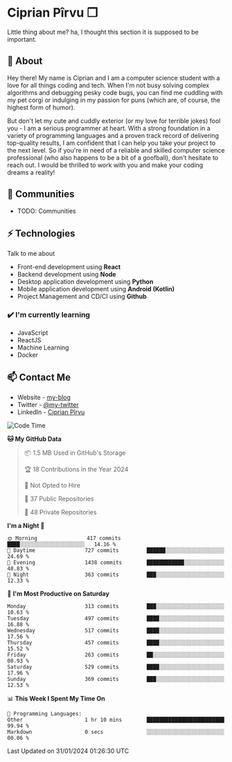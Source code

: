 # Ciprian Pîrvu ❐

Little thing about me? ha, I thought this section it is supposed to be important.

## 🧐 About

Hey there! My name is Ciprian and I am a computer science student with a love for all things coding and tech. When I'm not busy solving complex algorithms and debugging pesky code bugs, you can find me cuddling with my pet corgi or indulging in my passion for puns (which are, of course, the highest form of humor).

But don't let my cute and cuddly exterior (or my love for terrible jokes) fool you - I am a serious programmer at heart. With a strong foundation in a variety of programming languages and a proven track record of delivering top-quality results, I am confident that I can help you take your project to the next level. So if you're in need of a reliable and skilled computer science professional (who also happens to be a bit of a goofball), don't hesitate to reach out. I would be thrilled to work with you and make your coding dreams a reality!

## 👯 Communities

-   TODO: Communities

## ⚡ Technologies

Talk to me about

-   Front-end development using **React**
-   Backend development using **Node**
-   Desktop application development using **Python**
-   Mobile application development using **Android (Kotlin)**
-   Project Management and CD/CI using **Github**

### ✔️ I'm currently learning

-   JavaScript
-   ReactJS
-   Machine Learning
-   Docker

## 📫 Contact Me

-   Website - [my-blog]()
-   Twitter - [@my-twitter]()
-   LinkedIn - [Ciprian Pîrvu](https://www.linkedin.com/in/p%C3%AErvu-ciprian-cristian-4415991b1/)

<!--START_SECTION:waka-->
![Code Time](http://img.shields.io/badge/Code%20Time-1%2C963%20hrs%2041%20mins-blue)

**🐱 My GitHub Data** 

> 📦 1.5 MB Used in GitHub's Storage 
 > 
> 🏆 18 Contributions in the Year 2024
 > 
> 🚫 Not Opted to Hire
 > 
> 📜 37 Public Repositories 
 > 
> 🔑 48 Private Repositories 
 > 
**I'm a Night 🦉** 

```text
🌞 Morning                417 commits         ████░░░░░░░░░░░░░░░░░░░░░   14.16 % 
🌆 Daytime                727 commits         ██████░░░░░░░░░░░░░░░░░░░   24.69 % 
🌃 Evening                1438 commits        ████████████░░░░░░░░░░░░░   48.83 % 
🌙 Night                  363 commits         ███░░░░░░░░░░░░░░░░░░░░░░   12.33 % 
```
📅 **I'm Most Productive on Saturday** 

```text
Monday                   313 commits         ███░░░░░░░░░░░░░░░░░░░░░░   10.63 % 
Tuesday                  497 commits         ████░░░░░░░░░░░░░░░░░░░░░   16.88 % 
Wednesday                517 commits         ████░░░░░░░░░░░░░░░░░░░░░   17.56 % 
Thursday                 457 commits         ████░░░░░░░░░░░░░░░░░░░░░   15.52 % 
Friday                   263 commits         ██░░░░░░░░░░░░░░░░░░░░░░░   08.93 % 
Saturday                 529 commits         ████░░░░░░░░░░░░░░░░░░░░░   17.96 % 
Sunday                   369 commits         ███░░░░░░░░░░░░░░░░░░░░░░   12.53 % 
```


📊 **This Week I Spent My Time On** 

```text
💬 Programming Languages: 
Other                    1 hr 10 mins        █████████████████████████   99.94 % 
Markdown                 0 secs              ░░░░░░░░░░░░░░░░░░░░░░░░░   00.06 % 
```


 Last Updated on 31/01/2024 01:26:30 UTC
<!--END_SECTION:waka-->
